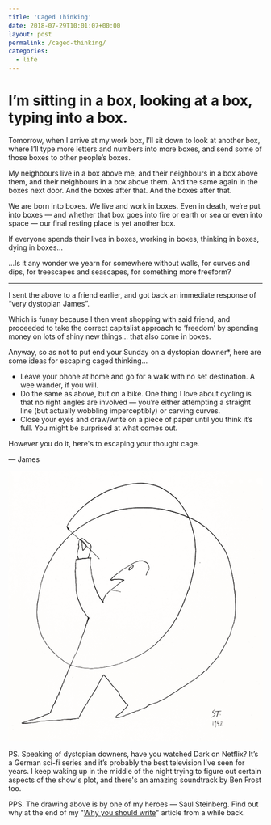 ```yaml
---
title: 'Caged Thinking'
date: 2018-07-29T10:01:07+00:00
layout: post
permalink: /caged-thinking/
categories:
  - life
---
```


# I’m sitting in a box, looking at a box, typing into a box.

Tomorrow, when I arrive at my work box, I’ll sit down to look at another box, where I’ll type more letters and numbers into more boxes, and send some of those boxes to other people’s boxes.

My neighbours live in a box above me, and their neighbours in a box above them, and their neighbours in a box above them. And the same again in the boxes next door. And the boxes after that. And the boxes after that.

We are born into boxes. We live and work in boxes. Even in death, we’re put into boxes — and whether that box goes into fire or earth or sea or even into space — our final resting place is yet another box.

If everyone spends their lives in boxes, working in boxes, thinking in boxes, dying in boxes…

…Is it any wonder we yearn for somewhere without walls, for curves and dips, for treescapes and seascapes, for something more freeform?

----

I sent the above to a friend earlier, and got back an immediate response of “very dystopian James”.

Which is funny because I then went shopping with said friend, and proceeded to take the correct capitalist approach to ‘freedom’ by spending money on lots of shiny new things... that also come in boxes.

Anyway, so as not to put end your Sunday on a dystopian downer*, here are some ideas for escaping caged thinking…

* Leave your phone at home and go for a walk with no set destination. A wee wander, if you will.
* Do the same as above, but on a bike. One thing I love about cycling is that no right angles are involved — you’re either attempting a straight line (but actually wobbling imperceptibly) or carving curves.
* Close your eyes and draw/write on a piece of paper until you think it’s full. You might be surprised at what comes out.

However you do it, here's to escaping your thought cage.

— James

<img src="/media/caged-thinking.png">

PS. Speaking of dystopian downers, have you watched Dark on Netflix? It’s a German sci-fi series and it’s probably the best television I’ve seen for years. I keep waking up in the middle of the night trying to figure out certain aspects of the show's plot, and there's an amazing soundtrack by Ben Frost too.

PPS. The drawing above is by one of my heroes — Saul Steinberg. Find out why at the end of my "<a href="/why-you-should-write/">Why you should write</a>" article from a while back.
